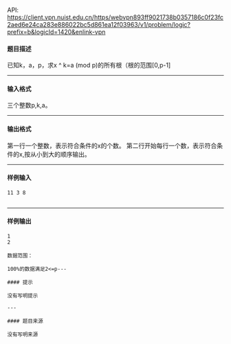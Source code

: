 API: https://client.vpn.nuist.edu.cn/https/webvpn893ff9021738b0357186c0f23fc2aed6e24ca283e886022bc5d861ea12f03963/v1/problem/logic?prefix=b&logicId=1420&enlink-vpn

#### 题目描述

已知k，a，p，求x ^ k=a (mod p)的所有根（根的范围\[0,p-1\]

---

#### 输入格式

三个整数p,k,a。

---

#### 输出格式

第一行一个整数，表示符合条件的x的个数。 第二行开始每行一个数，表示符合条件的x,按从小到大的顺序输出。

---

#### 样例输入
```
11 3 8 


```

---

#### 样例输出
```
1
2

数据范围：

100%的数据满足2<=p---

#### 提示

没有写明提示

---

#### 题目来源

没有写明来源 
```